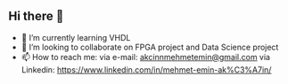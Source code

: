 ## Hi there 👋
- 🌱 I’m currently learning VHDL
- 👯 I’m looking to collaborate on FPGA project and Data Science project
- 📫 How to reach me:  via e-mail: akcinnmehmetemin@gmail.com via Linkedin: https://www.linkedin.com/in/mehmet-emin-ak%C3%A7in/
